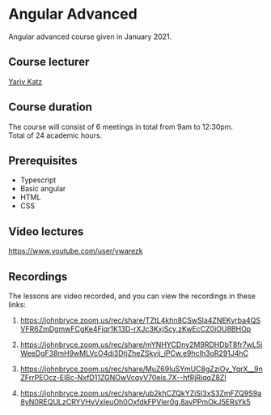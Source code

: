 # Angular Advanced

Angular advanced course given in January 2021.  

## Course lecturer

[Yariv Katz](https://il.linkedin.com/in/yariv-katz)

## Course duration

The course will consist of 6 meetings in total from 9am to 12:30pm.  
Total of 24 academic hours.

## Prerequisites

- Typescript
- Basic angular
- HTML
- CSS

## Video lectures

https://www.youtube.com/user/ywarezk

## Recordings

The lessons are video recorded, and you can view the recordings in these links:

1. https://johnbryce.zoom.us/rec/share/TZtL4khn8CSwSla4ZNEKyrba4QSVFR6ZmDgmwFCgKe4Fjqr1K13D-rXJc3KxjScy.zKwEcCZ0iOU8BHOp

2. https://johnbryce.zoom.us/rec/share/mYNHYCDny2M9RDHDbT8fr7wL5jWeeDgF38mH9wMLVcO4di3DtjZheZSkvij_iPCw.e9hcIh3oR291J4hC

3. https://johnbryce.zoom.us/rec/share/MuZ69IuSYmUC8gZziOy_YqrX__9nZFrrPEOcz-El8c-NxfD11ZGNOwVcqyV70eis.7X--hfRjRiqqZ8Zl

4. https://johnbryce.zoom.us/rec/share/ub2khCZQkYZiSI3xS3ZmFZQ9S9a8yN0REQULzCRYVHvVxIeuOh0OxfdkFPVler0g.8avPPmOkJ5ERsYk5